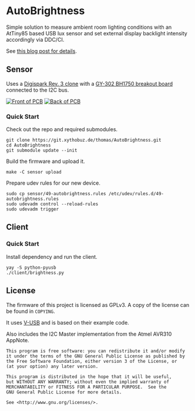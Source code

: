 # AutoBrightness

Simple solution to measure ambient room lighting conditions with an AtTiny85 based USB lux sensor and set external display backlight intensity accordingly via DDC/CI.

See [this blog post for details](https://www.xythobuz.de/auto_brightness.html).

## Sensor

Uses a [Digispark Rev. 3 clone](https://www.az-delivery.de/en/products/digispark-board) with a [GY-302 BH1750 breakout board](https://www.az-delivery.de/en/products/gy-302-bh1750-lichtsensor-lichtstaerke-modul-fuer-arduino-und-raspberry-pi) connected to the I2C bus.

[![Front of PCB](https://www.xythobuz.de/img/autobrightness_pcb_1_small.jpg)](https://www.xythobuz.de/img/autobrightness_pcb_1.jpg)
[![Back of PCB](https://www.xythobuz.de/img/autobrightness_pcb_2_small.jpg)](https://www.xythobuz.de/img/autobrightness_pcb_2.jpg)

### Quick Start

Check out the repo and required submodules.

    git clone https://git.xythobuz.de/thomas/AutoBrightness.git
    cd AutoBrightness
    git submodule update --init

Build the firmware and upload it.

    make -C sensor upload

Prepare udev rules for our new device.

    sudo cp sensor/49-autobrightness.rules /etc/udev/rules.d/49-autobrightness.rules
    sudo udevadm control --reload-rules
    sudo udevadm trigger

## Client

### Quick Start

Install dependency and run the client.

    yay -S python-pyusb
    ./client/brightness.py

## License

The firmware of this project is licensed as GPLv3.
A copy of the license can be found in `COPYING`.

It uses [V-USB](https://github.com/obdev/v-usb) and is based on their example code.

Also includes the I2C Master implementation from the Atmel AVR310 AppNote.

    This program is free software: you can redistribute it and/or modify
    it under the terms of the GNU General Public License as published by
    the Free Software Foundation, either version 3 of the License, or
    (at your option) any later version.

    This program is distributed in the hope that it will be useful,
    but WITHOUT ANY WARRANTY; without even the implied warranty of
    MERCHANTABILITY or FITNESS FOR A PARTICULAR PURPOSE.  See the
    GNU General Public License for more details.

    See <http://www.gnu.org/licenses/>.
